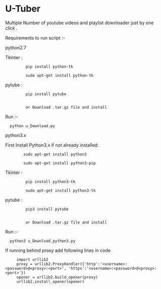 # U-Tuber
Multiple Number of youtube videos and playlist downloader just by one click .


Requirements to run script :-


   python2.7

   Tkinter : 
   
             pip install python-tk
   
             sudo apt-get install python-tk
               
   
   
   pytube :
   
   
             pip install pytube
             
             
             or Download .tar.gz file and install
             


Run :-
      
      python u_Download.py



python3.x

   
  First Install Python3.x if not already installed:
   
            sudo apt-get install python3 
            
            sudo apt-get install python3-pip 

   Tkinter : 
   
             pip install python3-tk
   
             sudo apt-get install python3-tk
               
   
   
   pytube :
   
   
             pip3 install pytube
             
             
             or Download .tar.gz file and install
             


Run :-
      
      python3 u_Download_python3.py


 
    
If running behind proxy add following lines in code

         import urllib2
         proxy = urllib2.ProxyHandler({'http':'<username>:<password>@<proxy>:<port>', 'https':'<username>:<password>@<proxy>:<port>'})
         opener = urllib2.build_opener(proxy)
         urllib2.install_opener(opener)
